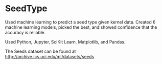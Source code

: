 # SeedType
Used machine learning to predict a seed type given kernel data. Created 6 machine learning models, picked the best, and showed confidence that the accuracy is reliable.

Used Python, Jupyter, SciKit Learn, Matplotlib, and Pandas.

The Seeds dataset can be found at http://archive.ics.uci.edu/ml/datasets/seeds
